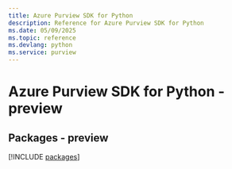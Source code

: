 ```yaml
---
title: Azure Purview SDK for Python
description: Reference for Azure Purview SDK for Python
ms.date: 05/09/2025
ms.topic: reference
ms.devlang: python
ms.service: purview
---
```

# Azure Purview SDK for Python - preview
## Packages - preview
[!INCLUDE [packages](purview-index.md)]